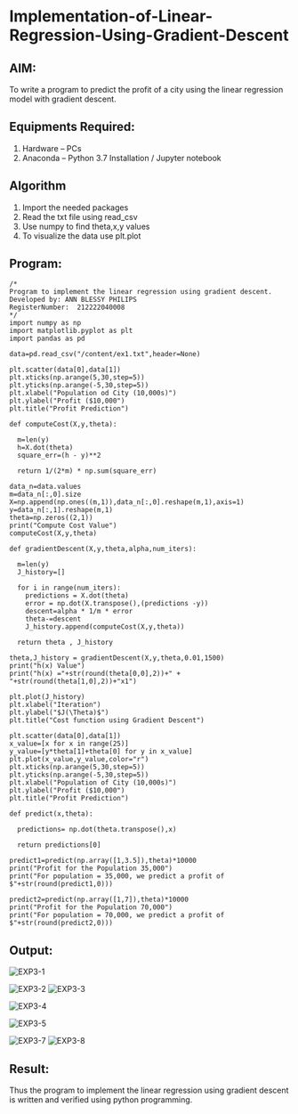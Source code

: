 # Implementation-of-Linear-Regression-Using-Gradient-Descent

## AIM:
To write a program to predict the profit of a city using the linear regression model with gradient descent.

## Equipments Required:
1. Hardware – PCs
2. Anaconda – Python 3.7 Installation / Jupyter notebook

## Algorithm
1. Import the needed packages
2. Read the txt file using read_csv
3. Use numpy to find theta,x,y values
4. To visualize the data use plt.plot 

## Program:
```
/*
Program to implement the linear regression using gradient descent.
Developed by: ANN BLESSY PHILIPS
RegisterNumber:  212222040008
*/
import numpy as np
import matplotlib.pyplot as plt
import pandas as pd

data=pd.read_csv("/content/ex1.txt",header=None)

plt.scatter(data[0],data[1])
plt.xticks(np.arange(5,30,step=5))
plt.yticks(np.arange(-5,30,step=5))
plt.xlabel("Population od City (10,000s)")
plt.ylabel("Profit ($10,000")
plt.title("Profit Prediction")

def computeCost(X,y,theta):
  
  m=len(y)
  h=X.dot(theta)
  square_err=(h - y)**2
  
  return 1/(2*m) * np.sum(square_err)
  
data_n=data.values
m=data_n[:,0].size
X=np.append(np.ones((m,1)),data_n[:,0].reshape(m,1),axis=1)
y=data_n[:,1].reshape(m,1)
theta=np.zeros((2,1))
print("Compute Cost Value")
computeCost(X,y,theta)

def gradientDescent(X,y,theta,alpha,num_iters):

  m=len(y)
  J_history=[]

  for i in range(num_iters):
    predictions = X.dot(theta) 
    error = np.dot(X.transpose(),(predictions -y))
    descent=alpha * 1/m * error
    theta-=descent
    J_history.append(computeCost(X,y,theta))

  return theta , J_history
 
theta,J_history = gradientDescent(X,y,theta,0.01,1500)
print("h(x) Value")
print("h(x) ="+str(round(theta[0,0],2))+" + "+str(round(theta[1,0],2))+"x1")

plt.plot(J_history)
plt.xlabel("Iteration")
plt.ylabel("$J(\Theta)$")
plt.title("Cost function using Gradient Descent")

plt.scatter(data[0],data[1])
x_value=[x for x in range(25)]
y_value=[y*theta[1]+theta[0] for y in x_value]
plt.plot(x_value,y_value,color="r")
plt.xticks(np.arange(5,30,step=5))
plt.yticks(np.arange(-5,30,step=5))
plt.xlabel("Population of City (10,000s)")
plt.ylabel("Profit ($10,000")
plt.title("Profit Prediction")

def predict(x,theta):

  predictions= np.dot(theta.transpose(),x)

  return predictions[0]
 
predict1=predict(np.array([1,3.5]),theta)*10000
print("Profit for the Population 35,000")
print("For population = 35,000, we predict a profit of $"+str(round(predict1,0)))

predict2=predict(np.array([1,7]),theta)*10000
print("Profit for the Population 70,000")
print("For population = 70,000, we predict a profit of $"+str(round(predict2,0)))
```

## Output:
![EXP3-1](https://github.com/AnnBlessy/Implementation-of-Linear-Regression-Using-Gradient-Descent/assets/119477835/842352d8-933d-4440-82ad-7cb9021676d7)

![EXP3-2](https://github.com/AnnBlessy/Implementation-of-Linear-Regression-Using-Gradient-Descent/assets/119477835/ea631b45-5905-4e32-a2f2-5038df301277)
![EXP3-3](https://github.com/AnnBlessy/Implementation-of-Linear-Regression-Using-Gradient-Descent/assets/119477835/a6355f1a-73f9-4a23-b2d2-268600f52b65)

![EXP3-4](https://github.com/AnnBlessy/Implementation-of-Linear-Regression-Using-Gradient-Descent/assets/119477835/9965d247-e8f6-4269-b0d5-c9fa362b2eb0)

![EXP3-5](https://github.com/AnnBlessy/Implementation-of-Linear-Regression-Using-Gradient-Descent/assets/119477835/a3f442ac-4285-44a8-962c-7f18b1a099f3)

![EXP3-7](https://github.com/AnnBlessy/Implementation-of-Linear-Regression-Using-Gradient-Descent/assets/119477835/1c626390-aa3d-422c-afe8-e9819543e202)
![EXP3-8](https://github.com/AnnBlessy/Implementation-of-Linear-Regression-Using-Gradient-Descent/assets/119477835/c0fb798f-74a5-4ffb-9fb4-47256bba91db)



## Result:
Thus the program to implement the linear regression using gradient descent is written and verified using python programming.
